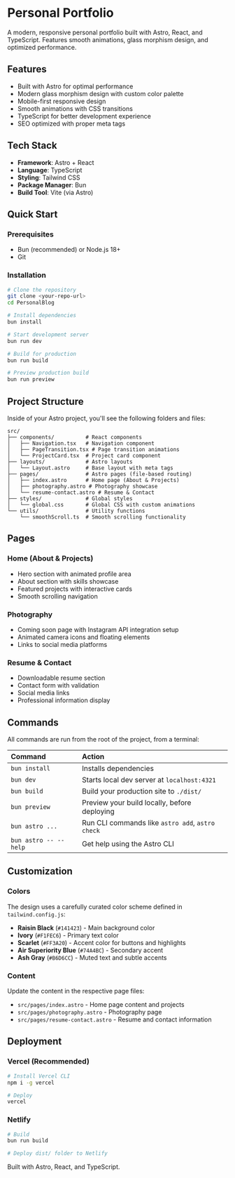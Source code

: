 # Personal Portfolio

A modern, responsive personal portfolio built with Astro, React, and TypeScript. Features smooth animations, glass morphism design, and optimized performance.

## Features

- Built with Astro for optimal performance
- Modern glass morphism design with custom color palette
- Mobile-first responsive design
- Smooth animations with CSS transitions
- TypeScript for better development experience
- SEO optimized with proper meta tags

## Tech Stack

- **Framework**: Astro + React
- **Language**: TypeScript
- **Styling**: Tailwind CSS
- **Package Manager**: Bun
- **Build Tool**: Vite (via Astro)

## Quick Start

### Prerequisites

- Bun (recommended) or Node.js 18+
- Git

### Installation

```bash
# Clone the repository
git clone <your-repo-url>
cd PersonalBlog

# Install dependencies
bun install

# Start development server
bun run dev

# Build for production
bun run build

# Preview production build
bun run preview
```

## Project Structure

Inside of your Astro project, you'll see the following folders and files:

```text
src/
├── components/          # React components
│   ├── Navigation.tsx   # Navigation component
│   ├── PageTransition.tsx # Page transition animations
│   └── ProjectCard.tsx  # Project card component
├── layouts/             # Astro layouts
│   └── Layout.astro     # Base layout with meta tags
├── pages/               # Astro pages (file-based routing)
│   ├── index.astro      # Home page (About & Projects)
│   ├── photography.astro # Photography showcase
│   └── resume-contact.astro # Resume & Contact
├── styles/              # Global styles
│   └── global.css       # Global CSS with custom animations
└── utils/               # Utility functions
    └── smoothScroll.ts  # Smooth scrolling functionality
```

## Pages

### Home (About & Projects)
- Hero section with animated profile area
- About section with skills showcase
- Featured projects with interactive cards
- Smooth scrolling navigation

### Photography
- Coming soon page with Instagram API integration setup
- Animated camera icons and floating elements
- Links to social media platforms

### Resume & Contact
- Downloadable resume section
- Contact form with validation
- Social media links
- Professional information display

## Commands

All commands are run from the root of the project, from a terminal:

| Command                   | Action                                           |
| :------------------------ | :----------------------------------------------- |
| `bun install`             | Installs dependencies                            |
| `bun dev`                 | Starts local dev server at `localhost:4321`     |
| `bun build`               | Build your production site to `./dist/`         |
| `bun preview`             | Preview your build locally, before deploying    |
| `bun astro ...`           | Run CLI commands like `astro add`, `astro check`|
| `bun astro -- --help`     | Get help using the Astro CLI                    |

## Customization

### Colors
The design uses a carefully curated color scheme defined in `tailwind.config.js`:

- **Raisin Black** (`#141423`) - Main background color
- **Ivory** (`#F1FEC6`) - Primary text color
- **Scarlet** (`#FF3A20`) - Accent color for buttons and highlights
- **Air Superiority Blue** (`#74A4BC`) - Secondary accent
- **Ash Gray** (`#B6D6CC`) - Muted text and subtle accents

### Content
Update the content in the respective page files:

- `src/pages/index.astro` - Home page content and projects
- `src/pages/photography.astro` - Photography page
- `src/pages/resume-contact.astro` - Resume and contact information

## Deployment

### Vercel (Recommended)
```bash
# Install Vercel CLI
npm i -g vercel

# Deploy
vercel
```

### Netlify
```bash
# Build
bun run build

# Deploy dist/ folder to Netlify
```

Built with Astro, React, and TypeScript.
